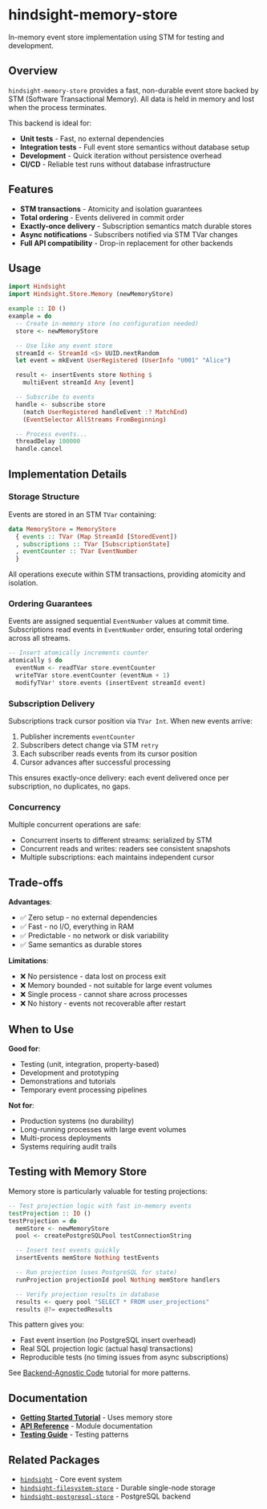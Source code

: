 # hindsight-memory-store

In-memory event store implementation using STM for testing and development.

## Overview

`hindsight-memory-store` provides a fast, non-durable event store backed by STM (Software Transactional Memory). All data is held in memory and lost when the process terminates.

This backend is ideal for:
- **Unit tests** - Fast, no external dependencies
- **Integration tests** - Full event store semantics without database setup
- **Development** - Quick iteration without persistence overhead
- **CI/CD** - Reliable test runs without database infrastructure

## Features

- **STM transactions** - Atomicity and isolation guarantees
- **Total ordering** - Events delivered in commit order
- **Exactly-once delivery** - Subscription semantics match durable stores
- **Async notifications** - Subscribers notified via STM TVar changes
- **Full API compatibility** - Drop-in replacement for other backends

## Usage

```haskell
import Hindsight
import Hindsight.Store.Memory (newMemoryStore)

example :: IO ()
example = do
  -- Create in-memory store (no configuration needed)
  store <- newMemoryStore

  -- Use like any event store
  streamId <- StreamId <$> UUID.nextRandom
  let event = mkEvent UserRegistered (UserInfo "U001" "Alice")

  result <- insertEvents store Nothing $
    multiEvent streamId Any [event]

  -- Subscribe to events
  handle <- subscribe store
    (match UserRegistered handleEvent :? MatchEnd)
    (EventSelector AllStreams FromBeginning)

  -- Process events...
  threadDelay 100000
  handle.cancel
```

## Implementation Details

### Storage Structure

Events are stored in an STM `TVar` containing:
```haskell
data MemoryStore = MemoryStore
  { events :: TVar (Map StreamId [StoredEvent])
  , subscriptions :: TVar [SubscriptionState]
  , eventCounter :: TVar EventNumber
  }
```

All operations execute within STM transactions, providing atomicity and isolation.

### Ordering Guarantees

Events are assigned sequential `EventNumber` values at commit time. Subscriptions read events in `EventNumber` order, ensuring total ordering across all streams.

```haskell
-- Insert atomically increments counter
atomically $ do
  eventNum <- readTVar store.eventCounter
  writeTVar store.eventCounter (eventNum + 1)
  modifyTVar' store.events (insertEvent streamId event)
```

### Subscription Delivery

Subscriptions track cursor position via `TVar Int`. When new events arrive:
1. Publisher increments `eventCounter`
2. Subscribers detect change via STM `retry`
3. Each subscriber reads events from its cursor position
4. Cursor advances after successful processing

This ensures exactly-once delivery: each event delivered once per subscription, no duplicates, no gaps.

### Concurrency

Multiple concurrent operations are safe:
- Concurrent inserts to different streams: serialized by STM
- Concurrent reads and writes: readers see consistent snapshots
- Multiple subscriptions: each maintains independent cursor

## Trade-offs

**Advantages**:
- ✅ Zero setup - no external dependencies
- ✅ Fast - no I/O, everything in RAM
- ✅ Predictable - no network or disk variability
- ✅ Same semantics as durable stores

**Limitations**:
- ❌ No persistence - data lost on process exit
- ❌ Memory bounded - not suitable for large event volumes
- ❌ Single process - cannot share across processes
- ❌ No history - events not recoverable after restart

## When to Use

**Good for**:
- Testing (unit, integration, property-based)
- Development and prototyping
- Demonstrations and tutorials
- Temporary event processing pipelines

**Not for**:
- Production systems (no durability)
- Long-running processes with large event volumes
- Multi-process deployments
- Systems requiring audit trails

## Testing with Memory Store

Memory store is particularly valuable for testing projections:

```haskell
-- Test projection logic with fast in-memory events
testProjection :: IO ()
testProjection = do
  memStore <- newMemoryStore
  pool <- createPostgreSQLPool testConnectionString

  -- Insert test events quickly
  insertEvents memStore Nothing testEvents

  -- Run projection (uses PostgreSQL for state)
  runProjection projectionId pool Nothing memStore handlers

  -- Verify projection results in database
  results <- query pool "SELECT * FROM user_projections"
  results @?= expectedResults
```

This pattern gives you:
- Fast event insertion (no PostgreSQL insert overhead)
- Real SQL projection logic (actual hasql transactions)
- Reproducible tests (no timing issues from async subscriptions)

See [Backend-Agnostic Code](https://hindsight.events/tutorials/06-backend-agnostic/) tutorial for more patterns.

## Documentation

- **[Getting Started Tutorial](https://hindsight.events/tutorials/01-getting-started/)** - Uses memory store
- **[API Reference](https://hindsight.events/api/Hindsight-Store-Memory.html)** - Module documentation
- **[Testing Guide](https://hindsight.events/development/testing/)** - Testing patterns

## Related Packages

- [`hindsight`](../hindsight/) - Core event system
- [`hindsight-filesystem-store`](../hindsight-filesystem-store/) - Durable single-node storage
- [`hindsight-postgresql-store`](../hindsight-postgresql-store/) - PostgreSQL backend
